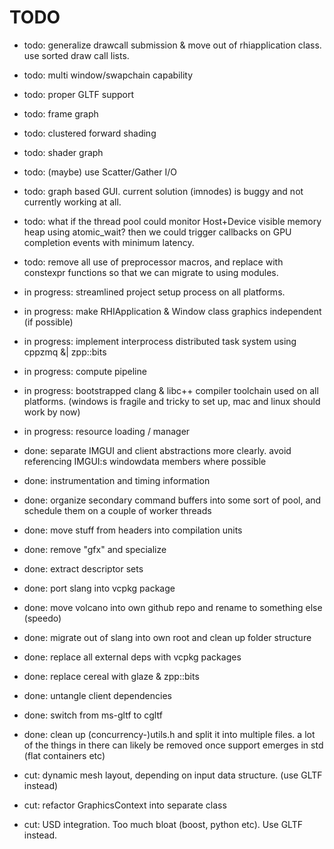 # TODO

* todo: generalize drawcall submission & move out of rhiapplication class. use sorted draw call lists.
* todo: multi window/swapchain capability
* todo: proper GLTF support
* todo: frame graph
* todo: clustered forward shading
* todo: shader graph
* todo: (maybe) use Scatter/Gather I/O
* todo: graph based GUI. current solution (imnodes) is buggy and not currently working at all.
* todo: what if the thread pool could monitor Host+Device visible memory heap using atomic_wait? then we could trigger callbacks on GPU completion events with minimum latency.
* todo: remove all use of preprocessor macros, and replace with constexpr functions so that we can migrate to using modules.

* in progress: streamlined project setup process on all platforms.
* in progress: make RHIApplication & Window class graphics independent (if possible)
* in progress: implement interprocess distributed task system using cppzmq &| zpp::bits
* in progress: compute pipeline
* in progress: bootstrapped clang & libc++ compiler toolchain used on all platforms. (windows is fragile and tricky to set up, mac and linux should work by now)
* in progress: resource loading / manager

* done: separate IMGUI and client abstractions more clearly. avoid referencing IMGUI:s windowdata members where possible
* done: instrumentation and timing information
* done: organize secondary command buffers into some sort of pool, and schedule them on a couple of worker threads
* done: move stuff from headers into compilation units
* done: remove "gfx" and specialize
* done: extract descriptor sets
* done: port slang into vcpkg package
* done: move volcano into own github repo and rename to something else (speedo)
* done: migrate out of slang into own root and clean up folder structure
* done: replace all external deps with vcpkg packages
* done: replace cereal with glaze & zpp::bits
* done: untangle client dependencies
* done: switch from ms-gltf to cgltf
* done: clean up (concurrency-)utils.h and split it into multiple files. a lot of the things in there can likely be removed once support emerges in std (flat containers etc)

* cut: dynamic mesh layout, depending on input data structure. (use GLTF instead)
* cut: refactor GraphicsContext into separate class
* cut: USD integration. Too much bloat (boost, python etc). Use GLTF instead.
